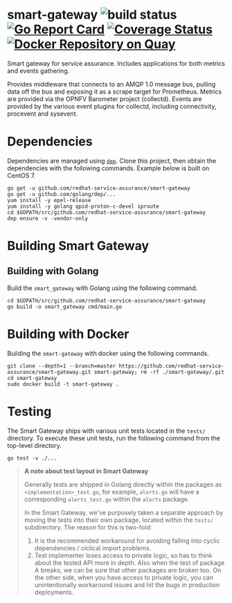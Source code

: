 # smart-gateway ![build status](https://travis-ci.org/redhat-service-assurance/smart-gateway.svg?branch=master) [![Go Report Card](https://goreportcard.com/badge/github.com/redhat-service-assurance/smart-gateway)](https://goreportcard.com/report/github.com/redhat-service-assurance/smart-gateway) [![Coverage Status](https://coveralls.io/repos/github/redhat-service-assurance/smart-gateway/badge.svg)](https://coveralls.io/github/redhat-service-assurance/smart-gateway) [![Docker Repository on Quay](https://quay.io/repository/redhat-service-assurance/smart-gateway/status "Docker Repository on Quay")](https://quay.io/repository/redhat-service-assurance/smart-gateway)

Smart gateway for service assurance. Includes applications for both metrics and
events gathering.

Provides middleware that connects to an AMQP 1.0 message bus, pulling data off
the bus and exposing it as a scrape target for Prometheus. Metrics are provided
via the OPNFV Barometer project (collectd). Events are provided by the various
event plugins for collectd, including connectivity, procevent and sysevent.

# Dependencies

Dependencies are managed using [`dep`](https://github.com/golang/dep). Clone
this project, then obtain the dependencies with the following commands. Example
below is built on CentOS 7.

```
go get -u github.com/redhat-service-assurance/smart-gateway
go get -u github.com/golang/dep/...
yum install -y epel-release
yum install -y golang qpid-proton-c-devel iproute
cd $GOPATH/src/github.com/redhat-service-assurance/smart-gateway
dep ensure -v -vendor-only
```

# Building Smart Gateway

## Building with Golang

Build the `smart_gateway` with Golang using the following command.

```
cd $GOPATH/src/github.com/redhat-service-assurance/smart-gateway
go build -o smart_gateway cmd/main.go
```

# Building with Docker

Building the `smart-gateway` with docker using the following commands.

```
git clone --depth=1 --branch=master https://github.com/redhat-service-assurance/smart-gateway.git smart-gateway; rm -rf ./smart-gateway/.git
cd smart-gateway
sudo docker build -t smart-gateway .
```

# Testing

The Smart Gateway ships with various unit tests located in the `tests/`
directory. To execute these unit tests, run the following command from the
top-level directory.

```
go test -v ./...
```

> **A note about test layout in Smart Gateway**
> 
> Generally tests are shipped in Golang directly within the packages as
> `<implementation>_test.go`, for example, `alerts.go` will have a
> corresponding `alerts_test.go` within the `alerts` package.
> 
> In the Smart Gateway, we've purposely taken a separate approach by moving the
> tests into their own package, located within the `tests/` subdirectory. The
> reason for this is two-fold:
> 
> 1. It is the recommended workaround for avoiding falling into cyclic
>    dependencies / ciclical import problems.
> 1. Test implementer loses access to private logic, so has to think about the
>    tested API more in depth. Also when the test of package A breaks, we can
>    be sure that other packages are broken too. On the other side, when you
>    have access to private logic, you can unintentionally workaround issues
>    and hit the bugs in production deployments.
